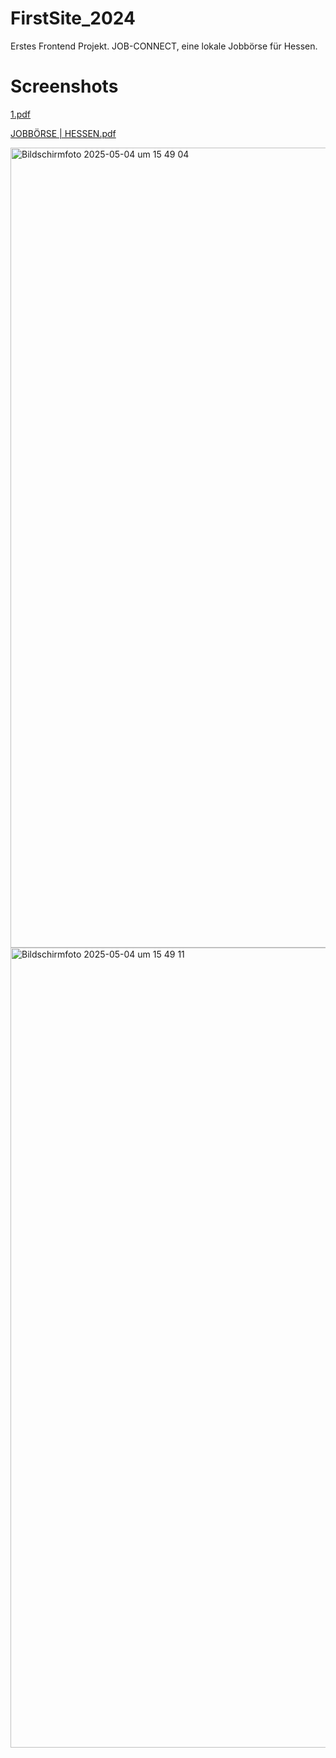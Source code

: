 # FirstSite_2024

Erstes Frontend Projekt. JOB-CONNECT, eine lokale Jobbörse für Hessen.

# Screenshots

[1.pdf](https://github.com/user-attachments/files/20027904/1.pdf)

[JOBBÖRSE | HESSEN.pdf](https://github.com/user-attachments/files/20027905/JOBBORSE.HESSEN.pdf)

<img width="1280" alt="Bildschirmfoto 2025-05-04 um 15 49 04" src="https://github.com/user-attachments/assets/99d53856-fa40-41ed-ac7b-1eb0ea22dd9f" />

<img width="1280" alt="Bildschirmfoto 2025-05-04 um 15 49 11" src="https://github.com/user-attachments/assets/40a2c472-228f-4475-8292-7a383007a501" />





